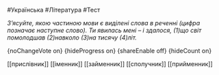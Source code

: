 #Українська #Література #Тест

*З’ясуйте, якою частиною мови є виділені слова в реченні (цифра позначає наступне слово). Ти явилась мені – і здалося, (1)що світ помолодшав (2)навколо (3)на тисячу (4)літ.*

{noChangeVote on}
{hideProgress on}
{shareEnable off}
{hideCount on}

[[прислівник]]
[[іменник]]
[[займенник]]
[[сполучник]]
[[прийменник]]
